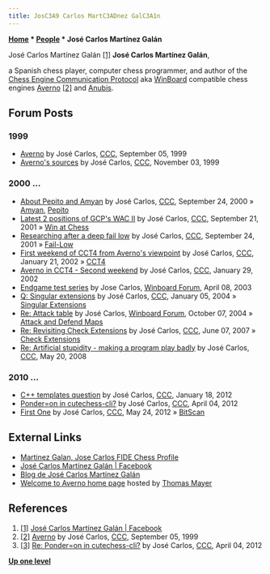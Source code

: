 ```yaml
---
title: JosC3A9 Carlos MartC3ADnez GalC3A1n
---
```

**[Home](Home "Home") \* [People](People "People") \* José Carlos Martínez Galán**



 [](File:Jos%C3%A9_Carlos_Mart%C3%ADnez_Gal%C3%A1n.jpg) José Carlos Martínez Galán <a id="cite-note-1" href="#cite-ref-1">[1]</a> 
**José Carlos Martínez Galán**,  

a Spanish chess player, computer chess programmer, and author of the [Chess Engine Communication Protocol](Chess_Engine_Communication_Protocol "Chess Engine Communication Protocol") aka [WinBoard](WinBoard "WinBoard") compatible chess engines [Averno](Averno "Averno") <a id="cite-note-2" href="#cite-ref-2">[2]</a> and [Anubis](Anubis "Anubis"). 



## Forum Posts


### 1999


* [Averno](https://www.stmintz.com/ccc/index.php?id=67450) by José Carlos, [CCC](CCC "CCC"), September 05, 1999
* [Averno's sources](https://www.stmintz.com/ccc/index.php?id=76197) by José Carlos, [CCC](CCC "CCC"), November 03, 1999


### 2000 ...


* [About Pepito and Amyan](https://www.stmintz.com/ccc/index.php?id=130421) by José Carlos, [CCC](CCC "CCC"), September 24, 2000 » [Amyan](Amyan "Amyan"), [Pepito](Pepito "Pepito")
* [Latest 2 positions of GCP's WAC II](https://www.stmintz.com/ccc/index.php?id=189738) by José Carlos, [CCC](CCC "CCC"), September 21, 2001 » [Win at Chess](Win_at_Chess "Win at Chess")
* [Researching after a deep fail low](https://www.stmintz.com/ccc/index.php?id=190179) by José Carlos, [CCC](CCC "CCC"), September 24, 2001 » [Fail-Low](Fail-Low "Fail-Low")
* [First weekend of CCT4 from Averno's viewpoint](https://www.stmintz.com/ccc/index.php?id=208926) by José Carlos, [CCC](CCC "CCC"), January 21, 2002 » [CCT4](CCT4 "CCT4")
* [Averno in CCT4 - Second weekend](https://www.stmintz.com/ccc/index.php?id=210736) by José Carlos, [CCC](CCC "CCC"), January 29, 2002
* [Endgame test series](http://www.open-aurec.com/wbforum/viewtopic.php?f=18&t=42127) by Jose Carlos, [Winboard Forum](Computer_Chess_Forums "Computer Chess Forums"), April 08, 2003
* [Q: Singular extensions](https://www.stmintz.com/ccc/index.php?id=340288) by José Carlos, [CCC](CCC "CCC"), January 05, 2004 » [Singular Extensions](Singular_Extensions "Singular Extensions")
* [Re: Attack table](http://www.open-aurec.com/wbforum/viewtopic.php?t=171#p504) by José Carlos, [Winboard Forum](Computer_Chess_Forums "Computer Chess Forums"), October 07, 2004 » [Attack and Defend Maps](Attack_and_Defend_Maps "Attack and Defend Maps")
* [Re: Revisiting Check Extensions](http://www.talkchess.com/forum3/viewtopic.php?f=7&t=14333&start=4) by José Carlos, [CCC](CCC "CCC"), June 07, 2007 » [Check Extensions](Check_Extensions "Check Extensions")
* [Re: Artificial stupidity - making a program play badly](http://www.talkchess.com/forum3/viewtopic.php?f=7&t=21264&start=24) by José Carlos, [CCC](CCC "CCC"), May 20, 2008


### 2010 ...


* [C++ templates question](http://www.talkchess.com/forum3/viewtopic.php?f=7&t=42046) by José Carlos, [CCC](CCC "CCC"), January 18, 2012
* [Ponder=on in cutechess-cli?](http://www.talkchess.com/forum3/viewtopic.php?t=43157) by José Carlos, [CCC](CCC "CCC"), April 04, 2012
* [First One](http://www.talkchess.com/forum3/viewtopic.php?f=7&t=43825) by José Carlos, [CCC](CCC "CCC"), May 24, 2012 » [BitScan](BitScan "BitScan")


## External Links


* [Martinez Galan, Jose Carlos FIDE Chess Profile](http://ratings.fide.com/card.phtml?event=2209039)
* [José Carlos Martínez Galán | Facebook](https://es-la.facebook.com/jose.carlos.martinez.galan)
* [Blog de José Carlos Martínez Galán](https://josecarlosmartinezgalan.wordpress.com/)
* [Welcome to Averno home page](http://www.quarkchess.de/averno/) hosted by [Thomas Mayer](Thomas_Mayer "Thomas Mayer")


## References


1. <a id="cite-ref-1" href="#cite-note-1">[1]</a> [José Carlos Martínez Galán | Facebook](https://es-la.facebook.com/jose.carlos.martinez.galan)
2. <a id="cite-ref-2" href="#cite-note-2">[2]</a> [Averno](https://www.stmintz.com/ccc/index.php?id=67450) by José Carlos, [CCC](CCC "CCC"), September 05, 1999
3. <a id="cite-ref-3" href="#cite-note-3">[3]</a> [Re: Ponder=on in cutechess-cli?](http://www.talkchess.com/forum3/viewtopic.php?t=43157&start=1) by José Carlos, [CCC](CCC "CCC"), April 04, 2012

**[Up one level](People "People")**







 

